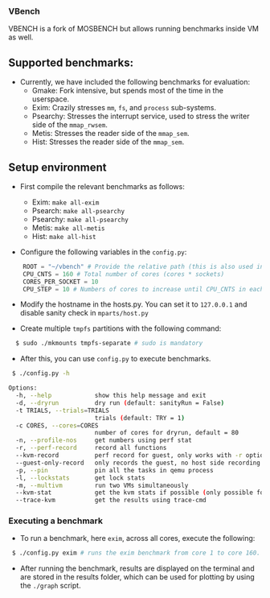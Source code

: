 ### VBench

VBENCH is a fork of MOSBENCH but allows running benchmarks inside
VM as well.

## Supported benchmarks:

- Currently, we have included the following benchmarks for evaluation:
  - Gmake: Fork intensive, but spends most of the time in the userspace.
  - Exim: Crazily stresses `mm`, `fs`, and `process` sub-systems.
  - Psearchy: Stresses the interrupt service, used to stress the writer side of the `mmap_rwsem`.
  - Metis: Stresses the reader side of the `mmap_sem`.
  - Hist: Stresses the reader side of the `mmap_sem`.

## Setup environment

- First compile the relevant benchmarks as follows:
  - Exim: `make all-exim`
  - Psearch: `make all-psearchy`
  - Psearchy: `make all-psearchy`
  - Metis: `make all-metis`
  - Hist: `make all-hist`

- Configure the following variables in the `config.py`:
```python
    ROOT = "~/vbench" # Provide the relative path (this is also used in the VM)
    CPU_CNTS = 160 # Total number of cores (cores * sockets)
    CORES_PER_SOCKET = 10
    CPU_STEP = 10 # Numbers of cores to increase until CPU_CNTS in each run
```

- Modify the hostname in the hosts.py. You can set it to `127.0.0.1` and disable sanity check in `mparts/host.py`

- Create multiple `tmpfs` partitions with the following command:
```bash
  $ sudo ./mkmounts tmpfs-separate # sudo is mandatory
```

- After this, you can use `config.py` to execute benchmarks.
```bash
 $ ./config.py -h

Options:
  -h, --help            show this help message and exit
  -d, --dryrun          dry run (default: sanityRun = False)
  -t TRIALS, --trials=TRIALS
                        trials (default: TRY = 1)
  -c CORES, --cores=CORES
                        number of cores for dryrun, default = 80
  -n, --profile-nos     get numbers using perf stat
  -r, --perf-record     record all functions
  --kvm-record          perf record for guest, only works with -r option
  --guest-only-record   only records the guest, no host side recording
  -p, --pin             pin all the tasks in qemu process
  -l, --lockstats       get lock stats
  -m, --multivm         run two VMs simultaneously
  --kvm-stat            get the kvm stats if possible (only possible for PVM)
  --trace-kvm           get the results using trace-cmd
```

### Executing a benchmark
- To run a benchmark, here `exim`, across all cores, execute the following:
```bash
 $ ./config.py exim # runs the exim benchmark from core 1 to core 160.
```

- After running the benchmark, results are displayed on the terminal
  and are stored in the results folder, which can be used for plotting
  by using the `./graph` script.
